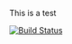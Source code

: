 This is a test

[![Build Status](https://travis-ci.com/MaTtHeW-S52/sem.svg?branch=master)](https://travis-ci.com/MaTtHeW-S52/sem)
